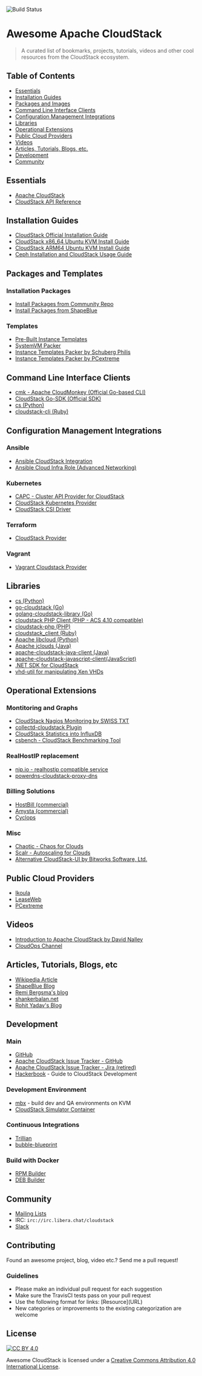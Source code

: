 ![Build Status](https://github.com/resmo/awesome-cloudstack/actions/workflows/main.yml/badge.svg)

# Awesome Apache CloudStack

> A curated list of bookmarks, projects, tutorials, videos and other cool resources from the CloudStack ecosystem.

## Table of Contents

- [Essentials](#essentials)
- [Installation Guides](#installation-guides)
- [Packages and Images](#packages-and-templates)
- [Command Line Interface Clients](#command-line-interface-clients)
- [Configuration Management Integrations](#configuration-management-integrations)
- [Libraries](#libraries)
- [Operational Extensions](#operational-extensions)
- [Public Cloud Providers](#public-cloud-providers)
- [Videos](#videos)
- [Articles, Tutorials, Blogs, etc.](#articles-tutorials-blogs-etc)
- [Development](#development)
- [Community](#community)

## Essentials

* [Apache CloudStack](https://cloudstack.apache.org/)
* [CloudStack API Reference](https://cloudstack.apache.org/api.html)

## Installation Guides

* [CloudStack Official Installation Guide](https://docs.cloudstack.apache.org/en/latest/installguide/)
* [CloudStack x86_64 Ubuntu KVM Install Guide](https://rohityadav.cloud/blog/cloudstack-kvm/)
* [CloudStack ARM64 Ubuntu KVM Install Guide](https://rohityadav.cloud/blog/cloudstack-arm64-kvm/)
* [Ceph Installation and CloudStack Usage Guide](https://rohityadav.cloud/blog/ceph/)

## Packages and Templates

### Installation Packages

* [Install Packages from Community Repo](https://download.cloudstack.org)
* [Install Packages from ShapeBlue](https://www.shapeblue.com/packages/)

### Templates

* [Pre-Built Instance Templates](http://dl.openvm.eu/cloudstack/)
* [SystemVM Packer](https://github.com/MissionCriticalCloud/systemvm-packer)
* [Instance Templates Packer by Schuberg Philis](https://github.com/MissionCriticalCloud/bubble-templates-packer)
* [Instance Templates Packer by PCextreme](https://github.com/PCextreme/packer-templates)

## Command Line Interface Clients

* [cmk - Apache CloudMonkey (Official Go-based CLI)](https://github.com/apache/cloudstack-cloudmonkey)
* [CloudStack Go-SDK (Official SDK)](https://github.com/apache/cloudstack-go)
* [cs (Python)](https://github.com/ngine-io/cs)
* [cloudstack-cli (Ruby)](https://github.com/niwo/cloudstack-cli)

## Configuration Management Integrations

### Ansible

* [Ansible CloudStack Integration](https://docs.ansible.com/ansible/latest/collections/ngine_io/cloudstack/index.html)
* [Ansible Cloud Infra Role (Advanced Networking)](https://github.com/swisstxt/ansible-role-cloud-infra)

### Kubernetes

* [CAPC - Cluster API Provider for CloudStack](https://cluster-api-cloudstack.sigs.k8s.io/introduction)
* [CloudStack Kubernetes Provider](https://github.com/apache/cloudstack-kubernetes-provider)
* [CloudStack CSI Driver](https://github.com/shapeblue/cloudstack-csi-driver)

### Terraform

* [CloudStack Provider](https://github.com/apache/cloudstack-kubernetes-provider)

### Vagrant
* [Vagrant Cloudstack Provider ](https://github.com/MissionCriticalCloud/vagrant-cloudstack)

## Libraries

* [cs (Python)](https://github.com/ngine-io/cs)
* [go-cloudstack (Go)](https://github.com/xanzy/go-cloudstack)
* [golang-cloudstack-library (Go)](https://github.com/atsaki/golang-cloudstack-library)
* [cloudstack PHP Client (PHP - ACS 4.10 compatible)](https://github.com/myENA/cloudstack-php-client)
* [cloudstack-php (PHP)](https://github.com/PCextreme/cloudstack-php)
* [cloudstack_client (Ruby)](https://github.com/niwo/cloudstack_client)
* [Apache libcloud (Python)](https://libcloud.apache.org/)
* [Apache jclouds (Java)](https://jclouds.apache.org/)
* [apache-cloudstack-java-client (Java)](https://github.com/Autonomiccs/apache-cloudstack-java-client)
* [apache-cloudstack-javascript-client(JavaScript)](https://github.com/Autonomiccs/apache-cloudstack-javascript-client)
* [.NET SDK for CloudStack](https://github.com/richardlawley/cloudstack.net)
* [vhd-util for manipulating Xen VHDs](https://github.com/NuxRo/vhd-util)

## Operational Extensions

### Montitoring and Graphs

* [CloudStack Nagios Monitoring by SWISS TXT](https://github.com/swisstxt/cloudstack-nagios)
* [collectd-cloudstack Plugin](https://github.com/exoscale/collectd-cloudstack)
* [CloudStack Statistics into InfluxDB](https://github.com/niwo/cloudstats)
* [csbench - CloudStack Benchmarking Tool](https://github.com/apache/cloudstack-csbench)

### RealHostIP replacement

* [nip.io - realhostip compatible service](https://github.com/exentriquesolutions/nip.io)
* [powerdns-cloudstack-proxy-dns](https://github.com/terbolous/powerdns-cloudstack-proxy-dns)

### Billing Solutions

* [HostBill (commercial)](http://hostbillapp.com/feature/cloudstack-overview/)
* [Amysta (commercial)](http://www.amysta.com/)
* [Cyclops](https://icclab.github.io/cyclops/)

### Misc

* [Chaotic - Chaos for Clouds](https://github.com/ngine-io/chaotic)
* [Scalr - Autoscaling for Clouds](https://github.com/ngine-io/scalr)
* [Alternative CloudStack-UI by Bitworks Software, Ltd.](https://bwsw.github.io/cloudstack-ui/)

## Public Cloud Providers

* [Ikoula](https://www.ikoula.com/en)
* [LeaseWeb](https://www.leaseweb.com/)
* [PCextreme](https://www.pcextreme.com/)

## Videos

* [Introduction to Apache CloudStack by David Nalley](https://www.youtube.com/watch?v=1MDLg-wxB6g)
* [CloudOps Channel](https://www.youtube.com/channel/UC0FMV0TSW6jvSRGC26r4-Gw)

## Articles, Tutorials, Blogs, etc

* [Wikipedia Article](https://en.wikipedia.org/wiki/Apache_CloudStack)
* [ShapeBlue Blog](https://www.shapeblue.com/blog/)
* [Remi Bergsma's blog](https://blog.remibergsma.com/tag/cloudstack-2/)
* [shankerbalan.net](https://shankerbalan.net/)
* [Rohit Yadav's Blog](https://rohityadav.cloud)

## Development

### Main

* [GitHub](https://github.com/apache/cloudstack)
* [Apache CloudStack Issue Tracker - GitHub](https://github.com/apache/cloudstack/issues)
* [Apache CloudStack Issue Tracker - Jira (retired)](https://issues.apache.org/jira/browse/CLOUDSTACK)
* [Hackerbook](https://github.com/shapeblue/hackerbook) - Guide to CloudStack Development

### Development Environment

* [mbx](https://github.com/shapeblue/mbx) - build dev and QA environments on KVM
* [CloudStack Simulator Container](https://github.com/ansible/cloudstack-test-container)

### Continuous Integrations

* [Trillian](https://github.com/shapeblue/Trillian)
* [bubble-blueprint](https://github.com/MissionCriticalCloud/bubble-blueprint)

### Build with Docker

* [RPM Builder](https://github.com/khos2ow/cloudstack-rpm-builder)
* [DEB Builder](https://github.com/khos2ow/cloudstack-deb-builder)

## Community

* [Mailing Lists](http://cloudstack.apache.org/mailing-lists.html)
* IRC: `irc://irc.libera.chat/cloudstack`
* [Slack](https://apachecloudstack.slack.com)

## Contributing

Found an awesome project, blog, video etc.? Send me a pull request!

### Guidelines

* Please make an individual pull request for each suggestion
* Make sure the TravisCI tests pass on your pull request
* Use the following format for links: \[Resource\]\(URL\)
* New categories or improvements to the existing categorization are welcome

## License

[![CC BY 4.0](https://licensebuttons.net/l/by/4.0/88x31.png)](https://creativecommons.org/licenses/by/4.0/)

Awesome CloudStack is licensed under a [Creative Commons Attribution 4.0 International License](https://creativecommons.org/licenses/by/4.0/).
